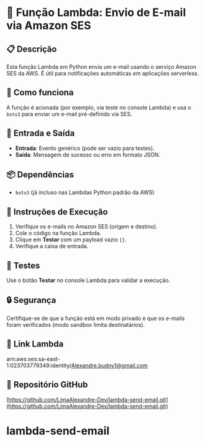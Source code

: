 # 📨 Função Lambda: Envio de E-mail via Amazon SES

## 📋 Descrição
Esta função Lambda em Python envia um e-mail usando o serviço Amazon SES da AWS. É útil para notificações automáticas em aplicações serverless.

## 🚀 Como funciona
A função é acionada (por exemplo, via teste no console Lambda) e usa o `boto3` para enviar um e-mail pré-definido via SES.

## 🧾 Entrada e Saída
- **Entrada**: Evento genérico (pode ser vazio para testes).
- **Saída**: Mensagem de sucesso ou erro em formato JSON.

## 📦 Dependências
- `boto3` (já incluso nas Lambdas Python padrão da AWS)

## 🔧 Instruções de Execução
1. Verifique os e-mails no Amazon SES (origem e destino).
2. Cole o código na função Lambda.
3. Clique em **Testar** com um payload vazio `{}`.
4. Verifique a caixa de entrada.

## 🧪 Testes
Use o botão **Testar** no console Lambda para validar a execução.

## 🔒 Segurança
Certifique-se de que a função está em modo privado e que os e-mails foram verificados (modo sandbox limita destinatários).

## 🔗 Link Lambda
arn:aws:ses:sa-east-1:023703779349:identity/Alexandre.budny1@gmail.com

## 🔗 Repositório GitHub
[https://github.com/LimaAlexandre-Dev/lambda-send-email.git](https://github.com/LimaAlexandre-Dev/lambda-send-email.git)
# lambda-send-email

